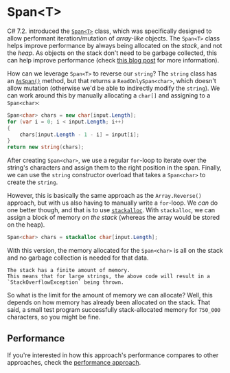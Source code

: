 # Span&lt;T&gt;

C# 7.2. introduced the [`Span<T>`][span-t] class, which was specifically designed to allow performant iteration/mutation of _array-like_ objects.
The `Span<T>` class helps improve performance by always being allocated on the _stack_, and not the _heap_.
As objects on the stack don't need to be garbage collected, this can help improve performance (check [this blog post][using-span-t] for more information).

How can we leverage `Span<T>` to reverse our `string`?
The `string` class has an [`AsSpan()`][string-as-span] method, but that returns a `ReadOnlySpan<char>`, which doesn't allow mutation (otherwise we'd be able to indirectly modify the `string`).
We can work around this by manually allocating a `char[]` and assigning to a `Span<char>`:

```csharp
Span<char> chars = new char[input.Length];
for (var i = 0; i < input.Length; i++)
{
    chars[input.Length - 1 - i] = input[i];
}
return new string(chars);
```

After creating `Span<char>`, we use a regular `for`-loop to iterate over the string's characters and assign them to the right position in the span.
Finally, we can use the `string` constructor overload that takes a `Span<char>` to create the `string`.

However, this is basically the same approach as the `Array.Reverse()` approach, but with us also having to manually write a `for`-loop.
We _can_ do one better though, and that is to use [`stackalloc`][stackalloc].
With `stackalloc`, we can assign a block of memory _on the stack_ (whereas the array would be stored on the heap).

```csharp
Span<char> chars = stackalloc char[input.Length];
```

With this version, the memory allocated for the `Span<char>` is all on the stack and no garbage collection is needed for that data.

```exercism/caution
The stack has a finite amount of memory.
This means that for large strings, the above code will result in a `StackOverflowException` being thrown.
```

So what is the limit for the amount of memory we can allocate?
Well, this depends on how memory has already been allocated on the stack.
That said, a small test program successfully stack-allocated memory for `750_000` characters, so you might be fine.

## Performance

If you're interested in how this approach's performance compares to other approaches, check the [performance approach][approach-performance].

[stackalloc]: https://learn.microsoft.com/en-us/dotnet/csharp/language-reference/operators/stackalloc
[using-span-t]: https://learn.microsoft.com/en-us/archive/msdn-magazine/2018/january/csharp-all-about-span-exploring-a-new-net-mainstay
[span-t]: https://learn.microsoft.com/en-us/dotnet/api/system.span-1?view=net-6.0
[string-as-span]: https://learn.microsoft.com/en-us/dotnet/api/system.memoryextensions.asspan?view=net-6.0#system-memoryextensions-asspan(system-string)
[approach-performance]: https://exercism.org/tracks/csharp/exercises/reverse-string/approaches/performance
